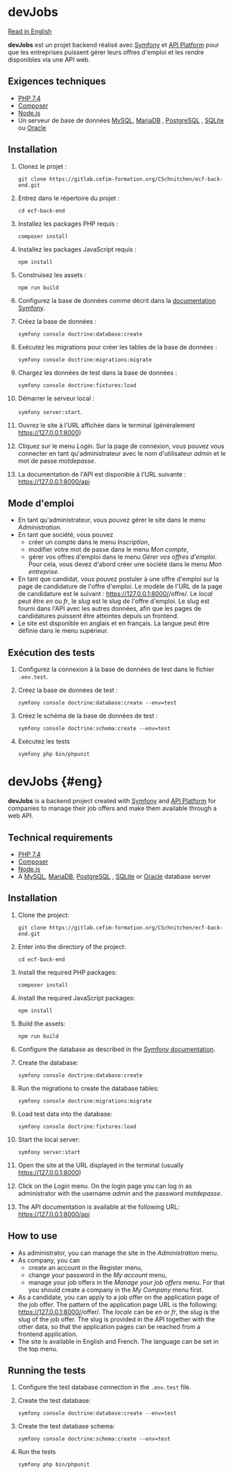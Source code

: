 # devJobs

[Read in English](#devjobs-eng)

**devJobs** est un projet backend réalisé avec [Symfony](https://symfony.com/)
et [API Platform](https://api-platform.com/) pour que les entreprises puissent gérer leurs offres d'emploi et les rendre
disponibles via une
API web.

## Exigences techniques

- [PHP 7.4](https://www.php.net/downloads.php#v7.4.30)
- [Composer](https://getcomposer.org/download/)
- [Node.js](https://nodejs.org/)
- Un serveur de base de données [MySQL](https://www.mysql.com/), [MariaDB](https://mariadb.org/)
  , [PostgreSQL](https://www.postgresql.org/)
  , [SQLite](https://www.sqlite.org/index.html) ou [Oracle](https://www.oracle.com/index.html)

## Installation

1. Clonez le projet :

   `git clone https://gitlab.cefim-formation.org/CSchnitchen/ecf-back-end.git`

2. Entrez dans le répertoire du projet :

   `cd ecf-back-end`

3. Installez les packages PHP requis :

   `composer install`

4. Installez les packages JavaScript requis :

   `npm install`

5. Construisez les assets :

   `npm run build`

6. Configurez la base de données comme décrit dans
   la [documentation Symfony](https://symfony.com/doc/current/doctrine.html#configuring-the-database).

7. Créez la base de données :

   `symfony console doctrine:database:create`

8. Exécutez les migrations pour créer les tables de la base de données :

   `symfony console doctrine:migrations:migrate`

9. Chargez les données de test dans la base de données :

   `symfony console doctrine:fixtures:load`

10. Démarrer le serveur local :

    `symfony server:start`.

11. Ouvrez le site à l'URL affichée dans le terminal (généralement https://127.0.0.1:8000)
12. Cliquez sur le menu *Login*. Sur la page de connexion, vous pouvez vous connecter en tant qu'administrateur avec le
    nom d'utilisateur *admin* et le mot de passe *motdepasse*.
13. La documentation de l'API est disponible à l'URL suivante : https://127.0.0.1:8000/api

## Mode d'emploi

- En tant qu'administrateur, vous pouvez gérer le site dans le menu *Administration*.
- En tant que société, vous pouvez
    - créer un compte dans le menu *Inscription*,
    - modifier votre mot de passe dans le menu *Mon compte*,
    - gérer vos offres d'emploi dans le menu *Gérer vos offres d'emploi*. Pour cela, vous devez d'abord créer une
      société dans le menu *Mon entreprise*.
- En tant que candidat, vous pouvez postuler à une offre d'emploi sur la page de candidature de l'offre d'emploi. Le
  modèle de l'URL de la page de candidature est le suivant : https://127.0.0.1:8000/<locale>/offre/<slug>. Le *local*
  peut être *en* ou *fr*, le *slug* est le slug de l'offre d'emploi. Le slug est fourni dans l'API avec les autres
  données, afin que les pages de candidatures puissent être atteintes depuis un frontend.
- Le site est disponible en anglais et en français. La langue peut être définie dans le menu supérieur.

## Exécution des tests

1. Configurez la connexion à la base de données de test dans le fichier `.env.test`.

2. Créez la base de données de test :

   `symfony console doctrine:database:create --env=test`

3. Créez le schéma de la base de données de test :

   `symfony console doctrine:schema:create --env=test`

4. Exécutez les tests

   `symfony php bin/phpunit`

# devJobs {#eng}

**devJobs** is a backend project created with [Symfony](https://symfony.com/)
and [API Platform](https://api-platform.com/) for companies to manage their job offers and make them available through a
web API.

## Technical requirements

- [PHP 7.4](https://www.php.net/downloads.php#v7.4.30)
- [Composer](https://getcomposer.org/download/)
- [Node.js](https://nodejs.org/)
- A [MySQL](https://www.mysql.com/), [MariaDB](https://mariadb.org/), [PostgreSQL](https://www.postgresql.org/)
  , [SQLite](https://www.sqlite.org/index.html) or [Oracle](https://www.oracle.com/index.html) database server

## Installation

1. Clone the project:

   `git clone https://gitlab.cefim-formation.org/CSchnitchen/ecf-back-end.git`

2. Enter into the directory of the project:

   `cd ecf-back-end`

3. Install the required PHP packages:

   `composer install`

4. Install the required JavaScript packages:

   `npm install`

5. Build the assets:

   `npm run build`

6. Configure the database as described in
   the [Symfony documentation](https://symfony.com/doc/current/doctrine.html#configuring-the-database).

7. Create the database:

   `symfony console doctrine:database:create`

8. Run the migrations to create the database tables:

   `symfony console doctrine:migrations:migrate`

9. Load test data into the database:

   `symfony console doctrine:fixtures:load`

10. Start the local server:

    `symfony server:start`

11. Open the site at the URL displayed in the terminal (usually https://127.0.0.1:8000)
12. Click on the *Login* menu. On the login page you can log in as administrator with the username *admin* and the
    password *motdepasse*.
13. The API documentation is available at the following URL: https://127.0.0.1:8000/api

## How to use

- As administrator, you can manage the site in the *Administration* menu.
- As company, you can
    - create an account in the Register menu,
    - change your password in the *My account* menu,
    - manage your job offers in the *Manage your job offers* menu. For that you should create a company in the *My
      Company* menu first.
- As a candidate, you can apply to a job offer on the application page of the job offer. The pattern of the application
  page URL is the following: https://127.0.0.1:8000/<locale>/offer/<slug>. The *locale* can be *en* or *fr*, the *slug*
  is the slug of the job offer. The slug is provided in the API together with the other data, so that the application
  pages can be reached from a frontend application.
- The site is available in English and French. The language can be set in the top menu.

## Running the tests

1. Configure the test database connection in the `.env.test` file.

2. Create the test database:

   `symfony console doctrine:database:create --env=test`

3. Create the test database schema:

   `symfony console doctrine:schema:create --env=test`

4. Run the tests

    `symfony php bin/phpunit`